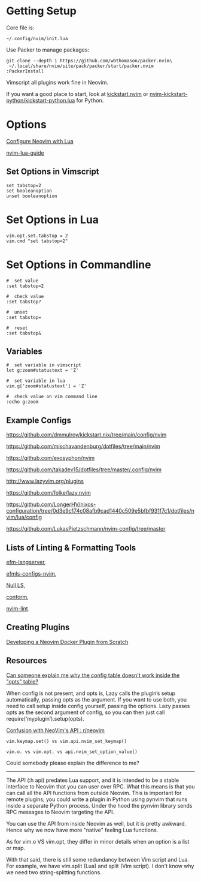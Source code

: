 # Getting Setup

Core file is:

```
~/.config/nvim/init.lua
```

Use Packer to manage packages:

```
git clone --depth 1 https://github.com/wbthomason/packer.nvim\
 ~/.local/share/nvim/site/pack/packer/start/packer.nvim
:PackerInstall
```

Vimscript all plugins work fine in Neovim.

If you want a good place to start, look at [kickstart.nvim](https://github.com/nvim-lua/kickstart.nvim) or [nvim-kickstart-python/kickstart-python.lua](https://github.com/chrisgrieser/nvim-kickstart-python/blob/main/kickstart-python.lua) for Python.

# Options

[Configure Neovim with Lua](https://vonheikemen.github.io/devlog/tools/configuring-neovim-using-lua/)

[nvim-lua-guide](https://github.com/nanotee/nvim-lua-guide)

## Set Options in Vimscript

```
set tabstop=2
set booleanoption
unset booleanoption
```

# Set Options in Lua

```
vim.opt.set.tabstop = 2
vim.cmd "set tabstop=2"
```

# Set Options in Commandline

```
#  set value
:set tabstop=2

#  check value
:set tabstop?

#  unset
:set tabstop=

#  reset
:set tabstop&
```

## Variables

```
#  set variable in vimscript
let g:zoom#statustext = 'Z'

#  set variable in lua
vim.g['zoom#statustext'] = 'Z'

#  check value on vim command line
:echo g:zoom
```

## Example Configs

https://github.com/dmmulroy/kickstart.nix/tree/main/config/nvim

https://github.com/mischavandenburg/dotfiles/tree/main/nvim

https://github.com/exosyphon/nvim

https://github.com/takadev15/dotfiles/tree/master/.config/nvim

http://www.lazyvim.org/plugins

https://github.com/folke/lazy.nvim

https://github.com/LongerHV/nixos-configuration/tree/0d3e9c174c08afb9cad1440c509e5bfbf931f7c1/dotfiles/nvim/lua/config

https://github.com/LukasPietzschmann/nvim-config/tree/master

## Lists of Linting & Formatting Tools

[efm-langserver](https://github.com/mattn/efm-langserver),

[efmls-configs-nvim](https://github.com/creativenull/efmls-configs-nvim/blob/main/supported-linters-and-formatters.md),

[Null LS](https://github.com/jose-elias-alvarez/null-ls.nvim/blob/main/doc/BUILTINS.md),

[conform](https://github.com/stevearc/conform.nvim#formatters),

[nvim-lint](https://github.com/mfussenegger/nvim-lint#available-linters).

## Creating Plugins

[Developing a Neovim Docker Plugin from Scratch](https://www.youtube.com/watch?v=HXABdG3xJW4)

## Resources

[Can someone explain me why the config table doesn't work inside the "opts" table?](https://www.reddit.com/r/neovim/comments/1barpx5/whichkeynvim_can_someone_explain_me_why_the/?share_id=ExbL8Hb7xuIJ0DUdEfUp_&utm_name=androidcss)

When config is not present, and opts is, Lazy calls the plugin’s setup automatically, passing opts as the argument. If you want to use both, you need to call setup inside config yourself, passing the options. Lazy passes opts as the second argument of config, so you can then just call require(‘myplugin’).setup(opts). 

[Confusion with NeoVim's API : r/neovim](https://www.reddit.com/r/neovim/comments/1b9zg0z/confusion_with_neovims_api/?share_id=9ecGfoQYp3MIA2d2rkYk1&utm_name=androidcss)

    vim.keymap.set() vs vim.api.nvim_set_keymap()

    vim.o. vs vim.opt. vs api.nvim_set_option_value()

Could somebody please explain the difference to me? 

---

The API (:h api) predates Lua support, and it is intended to be a stable interface to Neovim that you can user over RPC. What this means is that you can call all the API functions from outside Neovim. This is important for remote plugins; you could write a plugin in Python using pynvim that runs inside a separate Python process. Under the hood the pynvim library sends RPC messages to Neovim targeting the API.

You can use the API from inside Neovim as well, but it is pretty awkward. Hence why we now have more "native" feeling Lua functions.

As for vim.o VS vim.opt, they differ in minor details when an option is a list or map.

With that said, there is still some redundancy between Vim script and Lua. For example, we have vim.split (Lua) and split (Vim script). I don't know why we need two string-splitting functions.
